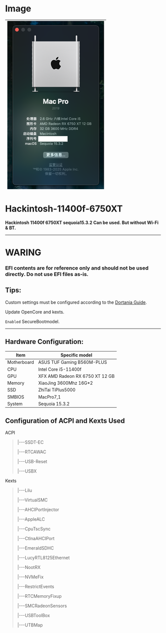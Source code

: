 # Image
| ![p](./PICTURE.png) |
|:--:|

# Hackintosh-11400f-6750XT

<b> Hackintosh 11400f 6750XT sequoia15.3.2 Can be used. But without Wi-Fi & BT. </b> </p>

<hr>

# WARING
### EFI contents are for reference only and should not be used directly. Do not use EFI files as-is.

## Tips:

Custom settings must be configured according to the [Dortania Guide](https://dortania.github.io/OpenCore-Install-Guide/). <p>
Update OpenCore and kexts. <p>
<code>Enabled</code> SecureBootmodel. <p>

<hr>

## Hardware Configuration:

|Item|Specific model
|------|---
|Motherboard| ASUS TUF Gaming B560M-PLUS
|CPU| Intel Core i5-11400f
|GPU| XFX AMD Radeon RX 6750 XT 12 GB
|Memory| XiaoJing 3600Mhz 16G*2
|SSD| ZhiTai TiPlus5000
|SMBIOS| MacPro7,1
|System| Sequoia 15.3.2


## Configuration of ACPI and Kexts Used
ACPI </p>

<blockquote>
  
  |---SSDT-EC </p>
  |---RTCAWAC </p>
  |---USB-Reset </p>
  |---USBX </p>
  
</blockquote>
  
Kexts </p>

<blockquote>

  |---Lilu </p>
  |---VirtualSMC </p>
  |---AHCIPortInjector </p>
  |---AppleALC </p>
  |---CpuTscSync </p>
  |---CtlnaAHCIPort </p>
  |---EmeraldSDHC </p>
  |---LucyRTL8125Ethernet </p>
  |---NootRX </p>
  |---NVMeFix </p>
  |---RestrictEvents </p>
  |---RTCMemoryFixup </p>
  |---SMCRadeonSensors </p>
  |---USBToolBox </p>
  |---UTBMap </p>

</blockquote>
